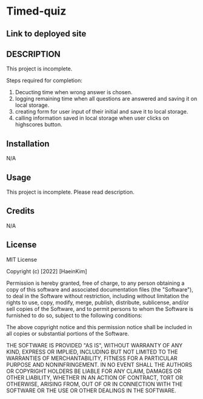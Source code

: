 # Timed-quiz

## Link to deployed site

## DESCRIPTION
This project is incomplete.

Steps required for completion:
 1. Decucting time when wrong answer is chosen.
 2. logging remaining time when all questions are answered and saving it on local storage.
 3. creating form for user input of their initial and save it to local storage.
 4. calling information saved in local storage when user clicks on highscores button. 

## Installation
N/A

## Usage 

This project is incomplete. Please read description. 

## Credits 
N/A

## License 

MIT License

Copyright (c) [2022] [HaeinKim]

Permission is hereby granted, free of charge, to any person obtaining a copy of this software and associated documentation files (the "Software"), to deal in the Software without restriction, including without limitation the rights to use, copy, modify, merge, publish, distribute, sublicense, and/or sell copies of the Software, and to permit persons to whom the Software is furnished to do so, subject to the following conditions:

The above copyright notice and this permission notice shall be included in all copies or substantial portions of the Software.

THE SOFTWARE IS PROVIDED "AS IS", WITHOUT WARRANTY OF ANY KIND, EXPRESS OR IMPLIED, INCLUDING BUT NOT LIMITED TO THE WARRANTIES OF MERCHANTABILITY, FITNESS FOR A PARTICULAR PURPOSE AND NONINFRINGEMENT. IN NO EVENT SHALL THE AUTHORS OR COPYRIGHT HOLDERS BE LIABLE FOR ANY CLAIM, DAMAGES OR OTHER LIABILITY, WHETHER IN AN ACTION OF CONTRACT, TORT OR OTHERWISE, ARISING FROM, OUT OF OR IN CONNECTION WITH THE SOFTWARE OR THE USE OR OTHER DEALINGS IN THE SOFTWARE.